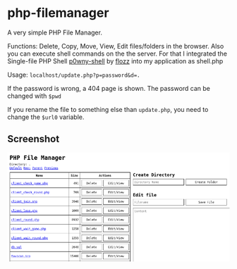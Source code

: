 # php-filemanager

A very simple PHP File Manager.

Functions: Delete, Copy, Move, View, Edit files/folders in the browser. Also you can execute shell commands on the the server. For that I integrated the Single-file PHP Shell [p0wny-shell](https://github.com/flozz/p0wny-shell) by [flozz](https://github.com/flozz) into my application as shell.php

Usage: `localhost/update.php?p=password&d=.`

If the password is wrong, a 404 page is shown.
The password can be changed with `$pwd`

If you rename the file to something else than `update.php`, you need to change the `$url0` variable.

## Screenshot

![Screenshot](scrn.png)

